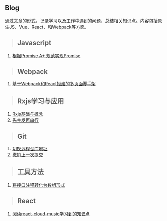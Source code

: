 ## Blog

通过文章的形式，记录学习以及工作中遇到的问题，总结相关知识点。内容包括原生JS、Vue、React、和Webpack等方面。

> ## Javascript
1. [根据Promise A+ 规范实现Promise](https://github.com/KrisGuoQin/Blog/issues/1)

> ## Webpack
1. [基于Webpack和React搭建的多页面脚手架](https://github.com/KrisGuoQin/Blog/issues/2)

> ## Rxjs学习与应用
1. [Rxjs基础与概念](https://github.com/KrisGuoQin/Blog/issues/3)
2. [先并发再串行](https://github.com/KrisGuoQin/Blog/issues/4)

> ## Git
1. [切换远程仓库地址](https://github.com/KrisGuoQin/Blog/issues/5)
2. [撤销上一次提交](https://github.com/KrisGuoQin/Blog/issues/6)

> ## 工具方法
1. [将接口注释转化为数组形式](https://github.com/KrisGuoQin/Blog/tree/master/src/format-js)

> ## React
1. [阅读react-cloud-music学习到的知识点](https://github.com/KrisGuoQin/Blog/issues/7)